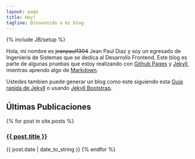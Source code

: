 ```yaml
---
layout: page
title: Hey!
tagline: Bienvenido a mi blog
---
```

{% include JB/setup %}

Hola, mi nombre es ~~jeanpaul1304~~ Jean Paul Diaz y soy un egresado de Ingenieria de Sistemas que se dedica al Desarrollo Frontend. Este blog es parte de algunas pruebas que estoy realizando con [Github Pages](http://pages.github.com/) y [Jekyll](https://jekyllrb.com/), mientras aprendo algo de [Markdown](https://es.wikipedia.org/wiki/Markdown).

Ustedes tambien puede generar un blog como este siguiendo esta  [Guia rapida de Jekyll](http://jekyllbootstrap.com/usage/jekyll-quick-start.html) o usando [Jekyll Bootstrap](http://jekyllbootstrap.com).

## Últimas Publicaciones

{% for post in site.posts %}
  <h3>
    <a href="{{ BASE_PATH }}{{ post.url }}">{{ post.title }}</a>
  </h3>
  {{ post.date | date_to_string }}
  </li>
{% endfor %}
